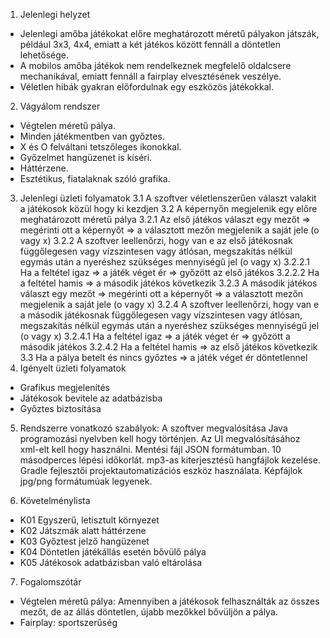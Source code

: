 1. Jelenlegi helyzet
 - Jelenlegi amőba játékokat előre meghatározott méretű pályakon játszák, például 3x3, 4x4, emiatt a két játékos között fennáll a döntetlen lehetősége.
 - A mobilos amőba játékok nem rendelkeznek megfelelő oldalcsere mechanikával, emiatt fennáll a fairplay elvesztésének veszélye.
 - Véletlen hibák gyakran előfordulnak egy eszközös játékokkal.

2. Vágyálom rendszer
  - Végtelen méretű pálya.
  - Minden játékmentben van győztes.
  - X és O felváltani tetszőleges ikonokkal.
  - Győzelmet hangüzenet is kíséri.
  - Háttérzene.
  - Esztétikus, fiatalaknak szóló grafika.

3. Jelenlegi üzleti folyamatok
  3.1 A szoftver véletlenszerűen választ valakit a játékosok közül hogy ki kezdjen
  3.2 A képernyőn megjelenik egy előre meghatározott méretű pálya
  3.2.1 Az első játékos választ egy mezőt => megérinti ott a képernyőt => a választott mezőn megjelenik a saját jele (o vagy x)
  3.2.2 A szoftver leellenőrzi, hogy van e az első játékosnak függőlegesen vagy vízszintesen vagy átlósan, megszakítás nélkül egymás után a nyeréshez szükséges mennyiségű jel (o vagy x)
  3.2.2.1 Ha a feltétel igaz => a játék véget ér => győzött az első játékos
  3.2.2.2 Ha a feltétel hamis => a második játékos következik
  3.2.3 A második játékos választ egy mezőt => megérinti ott a képernyőt => a választott mezőn megjelenik a saját jele (o vagy x)
  3.2.4 A szoftver leellenőrzi, hogy van e a második játékosnak függőlegesen vagy vízszintesen vagy átlósan, megszakítás nélkül egymás után a nyeréshez szükséges mennyiségű jel (o vagy x)
  3.2.4.1 Ha a feltétel igaz => a játék véget ér => győzött a második játékos
  3.2.4.2 Ha a feltétel hamis => az első játékos következik
  3.3 Ha a pálya betelt és nincs győztes => a játék véget ér döntetlennel
4. Igényelt üzleti folyamatok
  - Grafikus megjelenítés
  - Játékosok bevitele az adatbázisba
  - Győztes biztosítása
5. Rendszerre vonatkozó szabályok:
A szoftver megvalósítása Java programozási nyelvben kell hogy történjen.
Az UI megvalósításához xml-elt kell hogy használni.
Mentési fájl JSON formátumban.
10 másodperces lépési időkorlát.
mp3-as kiterjesztésű hangfájlok kezelése.
Gradle fejlesztői projektautomatizációs eszköz használata.
Képfájlok jpg/png formátumúak legyenek.

6. Követelménylista
  - K01 Egyszerű, letisztult környezet
  - K02 Játszmák alatt háttérzene
  - K03 Győztest jelző hangüzenet
  - K04 Döntetlen játékállás esetén bővülő pálya
  - K05 Játékosok adatbázisban való eltárolása
7. Fogalomszótár
  - Végtelen méretű pálya: Amennyiben a játékosok felhasználták az összes mezőt, de az állás döntetlen, újabb mezőkkel bővüljön a pálya.
  - Fairplay: sportszerűség
